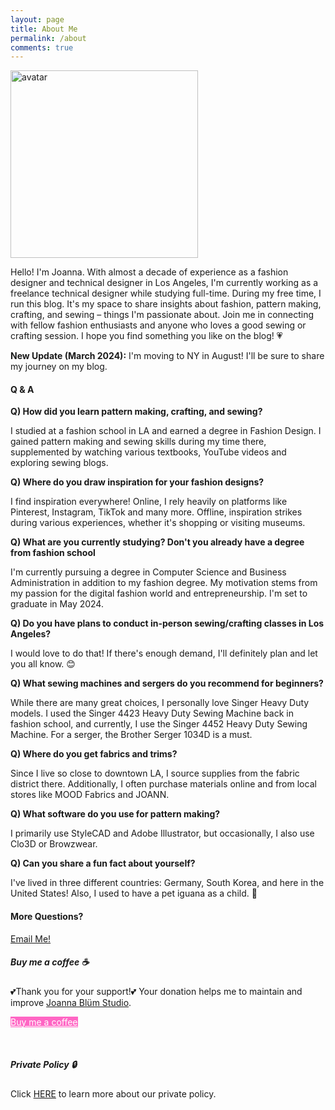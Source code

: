 ```yaml
---
layout: page
title: About Me
permalink: /about
comments: true
---
```


<div class="row justify-content-between">
<div class="col-md-8 pr-5">

<p class="mb-5">
  <img class="shadow-lg rounded-circle" src="{{site.baseurl}}/assets/images/avatar.png" alt="avatar" style="width: 300px;" /></p>
<p>Hello! I'm Joanna. With almost a decade of experience as a fashion designer and technical designer in Los Angeles, I'm currently working as a freelance technical designer while studying full-time. During my free time, I run this blog. It's my space to share insights about fashion, pattern making, crafting, and sewing – things I'm passionate about. Join me in connecting with fellow fashion enthusiasts and anyone who loves a good sewing or crafting session. I hope you find something you like on the blog! 💗 </p>

<p><strong>New Update (March 2024):</strong> I'm moving to NY in August! I'll be sure to share my journey on my blog.</p>

<h4>Q & A</h4>

<p><strong>Q) How did you learn pattern making, crafting, and sewing?</strong></p>
<p>I studied at a fashion school in LA and earned a degree in Fashion Design. I gained pattern making and sewing skills during my time there, supplemented by watching various textbooks, YouTube videos and exploring sewing blogs.</p>
<p><strong>Q) Where do you draw inspiration for your fashion designs?</strong></p>
<p>I find inspiration everywhere! Online, I rely heavily on platforms like Pinterest, Instagram, TikTok and many more. Offline, inspiration strikes during various experiences, whether it's shopping or visiting museums.</p>
<p><strong>Q) What are you currently studying? Don't you already have a degree from fashion school</strong></p>
<p>I'm currently pursuing a degree in Computer Science and Business Administration in addition to my fashion degree. My motivation stems from my passion for the digital fashion world and entrepreneurship. I'm set to graduate in May 2024.</p>
<p><strong>Q) Do you have plans to conduct in-person sewing/crafting classes in Los Angeles?</strong></p>
<p>I would love to do that! If there's enough demand, I'll definitely plan and let you all know. 😊 </p>
<p><strong>Q) What sewing machines and sergers do you recommend for beginners?</strong></p>
<p>While there are many great choices, I personally love Singer Heavy Duty models. I used the Singer 4423 Heavy Duty Sewing Machine back in fashion school, and currently, I use the Singer 4452 Heavy Duty Sewing Machine. For a serger, the Brother Serger 1034D is a must.</p>
<p><strong>Q) Where do you get fabrics and trims?</strong></p>
<p>Since I live so close to downtown LA, I source supplies from the fabric district there. Additionally, I often purchase materials online and from local stores like MOOD Fabrics and JOANN.</p>
<p><strong>Q) What software do you use for pattern making?</strong></p>
<p>I primarily use StyleCAD and Adobe Illustrator, but occasionally, I also use Clo3D or Browzwear.</p>
<p><strong>Q) Can you share a fun fact about yourself?</strong></p>
<p>I've lived in three different countries: Germany, South Korea, and here in the United States! Also, I used to have a pet iguana as a child. 🦎 </p>



<h4>More Questions?</h4>

<p><a href="{{ site.baseurl }}/contact">Email Me! </a></p>

</div>

<div class="col-md-4">

<div class="sticky-top sticky-top-80">
<h5>Buy me a coffee ☕ </h5>

<p>💕Thank you for your support!💕 Your donation helps me to maintain and improve <a target="_blank" href="https://www.joannablumstudio.com/">Joanna Blüm Studio</a>.</p>

<a target="_blank" href="https://www.buymeacoffee.com/joannablumstudio/" class="btn btn-pink">Buy me a coffee</a><br>

<br><h5>Private Policy 🔒 </h5>
<p>Click <a target="_blank" href="https://www.joannablumstudio.com/privatepolicy">HERE</a> to learn more about our private policy. </p>


</div>
</div>
</div>

<style>
  .btn-pink {
    background-color: #FF66C4;
    color: white; /* You can adjust the text color accordingly */
  }

   .btn-pink:hover {
    background-color: #FF99D8; /* Lighter pink color on hover */
    color: white;
  }

</style>
